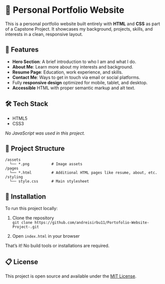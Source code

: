 
# 💼 Personal Portfolio Website

This is a personal portfolio website built entirely with **HTML** and **CSS** as part of a Capstone Project. It showcases my background, projects, skills, and interests in a clean, responsive layout.

## 📌 Features

- **Hero Section**: A brief introduction to who I am and what I do.
- **About Me**: Learn more about my interests and background.
- **Resume Page**: Education, work experience, and skills.
- **Contact Me**: Ways to get in touch via email or social platforms.
- Fully **responsive design** optimized for mobile, tablet, and desktop.
- **Accessible** HTML with proper semantic markup and alt text.

## 🛠️ Tech Stack

- HTML5
- CSS3

_No JavaScript was used in this project._

## 📁 Project Structure

```
/assets
  └── *.png          # Image assets
/pages
  └── *.html         # Additional HTML pages like resume, about, etc.
/styling
  └── style.css      # Main stylesheet
```

## 📄 Installation

To run this project locally:

1. Clone the repository  
   `git clone https://github.com/andreisirbu11/Portofolio-Website-Project-.git`

3. Open `index.html` in your browser

That’s it! No build tools or installations are required.

## 📋 License

This project is open source and available under the [MIT License](LICENSE).
